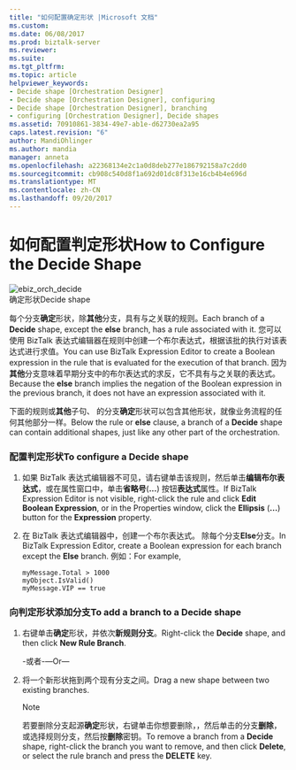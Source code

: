 ```yaml
---
title: "如何配置确定形状 |Microsoft 文档"
ms.custom: 
ms.date: 06/08/2017
ms.prod: biztalk-server
ms.reviewer: 
ms.suite: 
ms.tgt_pltfrm: 
ms.topic: article
helpviewer_keywords:
- Decide shape [Orchestration Designer]
- Decide shape [Orchestration Designer], configuring
- Decide shape [Orchestration Designer], branching
- configuring [Orchestration Designer], Decide shapes
ms.assetid: 70910861-3834-49e7-ab1e-d62730ea2a95
caps.latest.revision: "6"
author: MandiOhlinger
ms.author: mandia
manager: anneta
ms.openlocfilehash: a22368134e2c1a0d8deb277e186792158a7c2dd0
ms.sourcegitcommit: cb908c540d8f1a692d01dc8f313e16cb4b4e696d
ms.translationtype: MT
ms.contentlocale: zh-CN
ms.lasthandoff: 09/20/2017
---
```

# <a name="how-to-configure-the-decide-shape"></a><span data-ttu-id="7889c-102">如何配置判定形状</span><span class="sxs-lookup"><span data-stu-id="7889c-102">How to Configure the Decide Shape</span></span>
![](../core/media/ebiz-orch-decide.gif "ebiz_orch_decide")  
<span data-ttu-id="7889c-103">确定形状</span><span class="sxs-lookup"><span data-stu-id="7889c-103">Decide shape</span></span>  
  
 <span data-ttu-id="7889c-104">每个分支**确定**形状，除**其他**分支，具有与之关联的规则。</span><span class="sxs-lookup"><span data-stu-id="7889c-104">Each branch of a **Decide** shape, except the **else** branch, has a rule associated with it.</span></span> <span data-ttu-id="7889c-105">您可以使用 BizTalk 表达式编辑器在规则中创建一个布尔表达式，根据该批的执行对该表达式进行求值。</span><span class="sxs-lookup"><span data-stu-id="7889c-105">You can use BizTalk Expression Editor to create a Boolean expression in the rule that is evaluated for the execution of that branch.</span></span> <span data-ttu-id="7889c-106">因为**其他**分支意味着早期分支中的布尔表达式的求反，它不具有与之关联的表达式。</span><span class="sxs-lookup"><span data-stu-id="7889c-106">Because the **else** branch implies the negation of the Boolean expression in the previous branch, it does not have an expression associated with it.</span></span>  
  
 <span data-ttu-id="7889c-107">下面的规则或**其他**子句、 的分支**确定**形状可以包含其他形状，就像业务流程的任何其他部分一样。</span><span class="sxs-lookup"><span data-stu-id="7889c-107">Below the rule or **else** clause, a branch of a **Decide** shape can contain additional shapes, just like any other part of the orchestration.</span></span>  
  
### <a name="to-configure-a-decide-shape"></a><span data-ttu-id="7889c-108">配置判定形状</span><span class="sxs-lookup"><span data-stu-id="7889c-108">To configure a Decide shape</span></span>  
  
1.  <span data-ttu-id="7889c-109">如果 BizTalk 表达式编辑器不可见，请右键单击该规则，然后单击**编辑布尔表达式**，或在属性窗口中，单击**省略号**(**...**) 按钮**表达式**属性。</span><span class="sxs-lookup"><span data-stu-id="7889c-109">If BizTalk Expression Editor is not visible, right-click the rule and click **Edit Boolean Expression**, or in the Properties window, click the **Ellipsis** (**...**) button for the **Expression** property.</span></span>  
  
2.  <span data-ttu-id="7889c-110">在 BizTalk 表达式编辑器中，创建一个布尔表达式。 除每个分支**Else**分支。</span><span class="sxs-lookup"><span data-stu-id="7889c-110">In BizTalk Expression Editor, create a Boolean expression for each branch except the **Else** branch.</span></span> <span data-ttu-id="7889c-111">例如：</span><span class="sxs-lookup"><span data-stu-id="7889c-111">For example,</span></span>  
  
    ```  
    myMessage.Total > 1000  
    myObject.IsValid()  
    myMessage.VIP == true  
    ```  
  
### <a name="to-add-a-branch-to-a-decide-shape"></a><span data-ttu-id="7889c-112">向判定形状添加分支</span><span class="sxs-lookup"><span data-stu-id="7889c-112">To add a branch to a Decide shape</span></span>  
  
1.  <span data-ttu-id="7889c-113">右键单击**确定**形状，并依次**新规则分支**。</span><span class="sxs-lookup"><span data-stu-id="7889c-113">Right-click the **Decide** shape, and then click **New Rule Branch**.</span></span>  
  
     <span data-ttu-id="7889c-114">-或者-</span><span class="sxs-lookup"><span data-stu-id="7889c-114">—Or—</span></span>  
  
2.  <span data-ttu-id="7889c-115">将一个新形状拖到两个现有分支之间。</span><span class="sxs-lookup"><span data-stu-id="7889c-115">Drag a new shape between two existing branches.</span></span>  
  
    > [!NOTE]
    >  <span data-ttu-id="7889c-116">若要删除分支起源**确定**形状，右键单击你想要删除，，然后单击的分支**删除**，或选择规则分支，然后按**删除**密钥。</span><span class="sxs-lookup"><span data-stu-id="7889c-116">To remove a branch from a **Decide** shape, right-click the branch you want to remove, and then click **Delete**, or select the rule branch and press the **DELETE** key.</span></span>